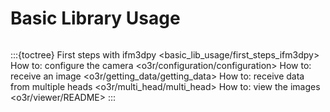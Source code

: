 # Basic Library Usage
```{include} ../news/news_release.md
``` 
:::{toctree}
First steps with ifm3dpy <basic_lib_usage/first_steps_ifm3dpy>
How to: configure the camera <o3r/configuration/configuration>
How to: receive an image <o3r/getting_data/getting_data>
How to: receive data from multiple heads <o3r/multi_head/multi_head>
How to: view the images <o3r/viewer/README>
:::